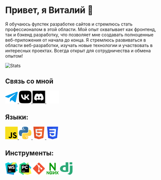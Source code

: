 # Привет, я Виталий 👋
Я обучаюсь фулстек разработке сайтов и стремлюсь стать профессионалом в этой области. Мой опыт охватывает как фронтенд, так и бэкенд разработку, что позволяет мне создавать полноценные веб-приложения от начала до конца. Я стремлюсь развиваться в области веб-разработки, изучать новые технологии и участвовать в интересных проектах. Всегда открыт для сотрудничества и обмена опытом!

![Stats](https://github-readme-stats-git-masterrstaa-rickstaa.vercel.app/api?username=vintlgvard&show_icons=true&theme=synthwave)

## Связь со мной 
<a href="https://t.me/vintlgvard" target="blank"><img height="40" width="40" src='https://github.com/VintlGvard/VintlGvard/blob/main/icon/Telegram_logo_icon.svg.png' alt="TG"> </a>
<a href="https://vk.com/vintlgvard" target="blank"><img height="40" width="40" src='https://github.com/VintlGvard/VintlGvard/blob/main/icon/vk.svg' alt="VK"> </a>
<a href="https://discord.com/users/889094939831578624" target="blank"><img height="40" width="40" src='https://github.com/VintlGvard/VintlGvard/blob/main/icon/discord.svg' alt="discord"> </a>
<a href="https://bento.me/vintlgvard" target="blank"><img height="40" width="40" src='https://github.com/VintlGvard/VintlGvard/blob/main/icon/bento.svg' alt="bento"> </a>
## Языки:
<a href="https://learn.javascript.ru/" target="blank"><img height="40" width="40" src='https://github.com/VintlGvard/VintlGvard/blob/main/icon/JavaScript.svg' alt="js"> </a>
<a href="https://learn.javascript.ru/" target="blank"><img height="40" width="40" src='https://github.com/VintlGvard/VintlGvard/blob/main/icon/python.svg' alt="py"> </a>
<a href="https://learn.javascript.ru/" target="blank"><img height="40" width="40" src='https://github.com/VintlGvard/VintlGvard/blob/main/icon/HTML5.svg' alt="html"> </a>
<a href="https://learn.javascript.ru/" target="blank"><img height="40" width="40" src='https://github.com/VintlGvard/VintlGvard/blob/main/icon/CSS3.svg' alt="css"> </a>
## Инструменты:
<a  target="blank"><img height="40" width="40" src='https://github.com/VintlGvard/VintlGvard/blob/main/icon/WebStorm.svg' alt="wb"> </a>
<a  target="blank"><img height="40" width="40" src='https://github.com/VintlGvard/VintlGvard/blob/main/icon/PyCharm.svg' alt="pc"> </a>
<a  target="blank"><img height="40" width="40" src='https://github.com/VintlGvard/VintlGvard/blob/main/icon/git.svg' alt="git"> </a>
<a  target="blank"><img height="40" width="40" src='https://github.com/VintlGvard/VintlGvard/blob/main/icon/nginx.svg' alt="ng"> </a>
<a  target="blank"><img height="40" width="40" src='https://github.com/VintlGvard/VintlGvard/blob/main/icon/django.svg' alt="re"> </a>
